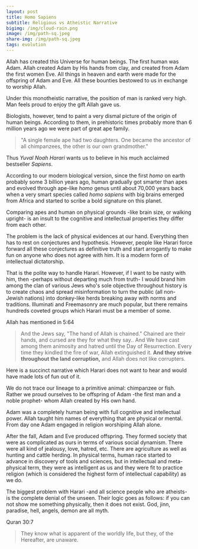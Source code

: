 ```yaml
---
layout: post
title: Homo Sapiens
subtitle: Religious vs Atheistic Narrative
bigimg: /img/cloud-rain.png
image: /img/path-sq.jpeg
share-img: /img/path-sq.jpeg
tags: evolution
---
```


Allah has created this Universe for human beings. The first human was Adam. Allah created Adam by His hands from clay, and created from Adam the first women Eve. All things in heaven and earth were made for the offspring of Adam and Eve. All these bounties bestowed to us in exchange to worship Allah.

Under this monotheistic narrative, the position of man is ranked very high. Man feels proud to enjoy the gift Allah gave us. 

Biologists, however, tend to paint a very dismal picture of the origin of human beings. According to them, in prehistoric times probably more than 6 million years ago we were part of great ape family. 

>"A single female ape had two daughters. One became the ancestor of all chimpanzees, the other is our own grandmother."

Thus *Yuval Noah Harari* wants us to believe in his much acclaimed bestseller *Sapiens*.

According to our modern biological version, since the first *homo* on earth probably some 3 billion years ago, human gradually got smarter than apes and evolved through ape-like *homo* genus until about 70,000 years back when a very smart species called *homo sapiens* with big brains emerged from Africa and started to scribe a bold signature on this planet.  

Comparing apes and human on physical grounds -like brain size, or walking upright- is an insult to the cognitive and intellectual properties they differ from each other. 

The problem is the lack of physical evidences at our hand. Everything then has to rest on conjectures and hypothesis. However, people like Harari force forward all these conjectures as definitive truth and start arrogantly to make fun on anyone who does not agree with him. It is a modern form of intellectual dictatorship. 

That is the polite way to handle Harari. However, if I want to be nasty with him, then -perhaps without departing much from truth- I would brand him among the clan of various Jews who's sole objective throughout history is to create chaos and spread misinformation to turn the public (all non-Jewish nations) into donkey-like herds breaking away with norms and traditions. Illuminati and Freemasonry are much popular, but there remains hundreds coveted groups which Harari must be a member of some.

Allah has mentioned in 5:64

>And the Jews say, "The hand of Allah is chained." Chained are their hands, and cursed are they for what they say.. And We have cast among them animosity and hatred until the Day of Resurrection. Every time they kindled the fire of war, Allah extinguished it. **And they strive throughout the land corruption,** and Allah does not like corrupters.


Here is a succinct narrative which Harari does not want to hear and would have made lots of fun out of it. 

We do not trace our lineage to a primitive animal: chimpanzee or fish. Rather we proud ourselves to be offspring of Adam -the first man and a noble prophet- whom Allah created by His own hand. 

Adam was a completely human being with full cognitive and intellectual power. Allah taught him names of everything that are physical or mental. From day one Adam engaged in religion worshiping Allah alone. 

After the fall, Adam and Eve produced offspring. They formed society that were as complicated as ours in terms of various social dynamism. There were all kind of jealousy, love, hatred, etc. There are agriculture as well as hunting and cattle herding. In physical terms, human race started to advance in discovery of tools and sciences, but in intellectual and meta-physical term, they were as intelligent as us and they were fit to practice religion (which is considered the highest form of intellectual capability) as we do. 

The biggest problem with Harari -and all science people who are atheists- is the complete denial of the unseen. Their logic goes as follows: if you can not show me something physically, then it does not exist. God, jinn, paradise, hell, angels, demon are all myth. 

Quran 30:7

>They know what is apparent of the worldly life, but they, of the Hereafter, are unaware. 






